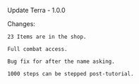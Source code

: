 Update Terra - 1.0.0

Changes:

    23 Items are in the shop.
    
    Full combat access.

    Bug fix for after the name asking.

    1000 steps can be stepped post-tutorial.